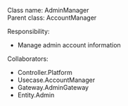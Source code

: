 Class name: AdminManager \
Parent class: AccountManager

Responsibility:
* Manage admin account information

Collaborators:
* Controller.Platform
* Usecase.AccountManager
* Gateway.AdminGateway
* Entity.Admin